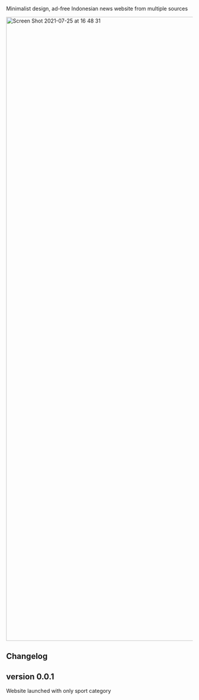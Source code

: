 Minimalist design, ad-free Indonesian news website from multiple sources

<img width="1680" alt="Screen Shot 2021-07-25 at 16 48 31" src="https://user-images.githubusercontent.com/74446624/126894975-998315e1-0c82-4101-9a2f-154b90908033.png">

## Changelog ##
## version 0.0.1
Website launched with only sport category
